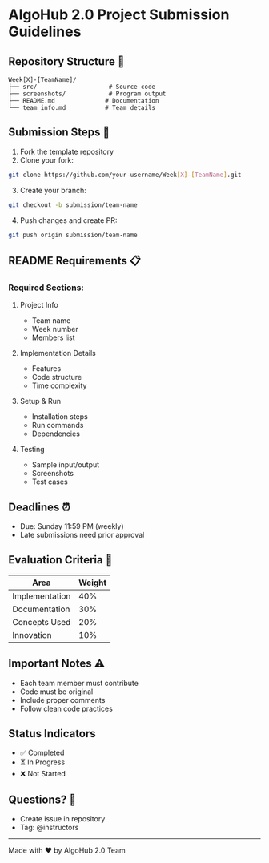 # AlgoHub 2.0 Project Submission Guidelines

## Repository Structure 📁
```
Week[X]-[TeamName]/
├── src/                    # Source code
├── screenshots/            # Program output
├── README.md              # Documentation
└── team_info.md           # Team details
```

## Submission Steps 📝

1. Fork the template repository
2. Clone your fork:
```bash
git clone https://github.com/your-username/Week[X]-[TeamName].git
```
3. Create your branch:
```bash
git checkout -b submission/team-name
```
4. Push changes and create PR:
```bash
git push origin submission/team-name
```

## README Requirements 📋

### Required Sections:
1. Project Info
   - Team name
   - Week number
   - Members list

2. Implementation Details
   - Features
   - Code structure
   - Time complexity

3. Setup & Run
   - Installation steps
   - Run commands
   - Dependencies

4. Testing
   - Sample input/output
   - Screenshots
   - Test cases

## Deadlines ⏰
- Due: Sunday 11:59 PM (weekly)
- Late submissions need prior approval

## Evaluation Criteria 🎯
| Area | Weight |
|------|--------|
| Implementation | 40% |
| Documentation | 30% |
| Concepts Used | 20% |
| Innovation | 10% |

## Important Notes ⚠️
- Each team member must contribute
- Code must be original
- Include proper comments
- Follow clean code practices

## Status Indicators
- ✅ Completed
- ⏳ In Progress
- ❌ Not Started

## Questions? 💬
- Create issue in repository
- Tag: @instructors

---
Made with ❤️ by AlgoHub 2.0 Team